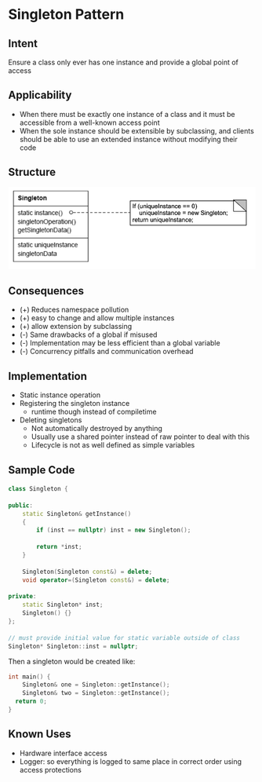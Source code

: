 # Singleton Pattern 

## Intent
Ensure a class only ever has one instance and provide a global point of access

## Applicability
- When there must be exactly one instance of a class and it must be accessible from a well-known access point
- When the sole instance should be extensible by subclassing, and clients should be able to use an extended instance without modifying their code

## Structure

![singleton](../static/singleton.png)

## Consequences
- (+) Reduces namespace pollution
- (+) easy to change and allow multiple instances
- (+) allow extension by subclassing
- (-) Same drawbacks of a global if misused 
- (-) Implementation may be less efficient than a global variable
- (-) Concurrency pitfalls and communication overhead

## Implementation
- Static instance operation
- Registering the singleton instance
    - runtime though instead of compiletime
- Deleting singletons
  - Not automatically destroyed by anything
  - Usually use a shared pointer instead of raw pointer to deal with this
  - Lifecycle is not as well defined as simple variables

## Sample Code

``` c++
class Singleton {

public:
    static Singleton& getInstance()
    {
        if (inst == nullptr) inst = new Singleton();
    
        return *inst;
    }

    Singleton(Singleton const&) = delete;
    void operator=(Singleton const&) = delete;

private:
    static Singleton* inst;
    Singleton() {}
};

// must provide initial value for static variable outside of class
Singleton* Singleton::inst = nullptr;
```

Then a singleton would be created like:

``` c++
int main() {
    Singleton& one = Singleton::getInstance();
    Singleton& two = Singleton::getInstance();
  return 0;
}
```
## Known Uses
- Hardware interface access
- Logger: so everything is logged to same place in correct order using access protections